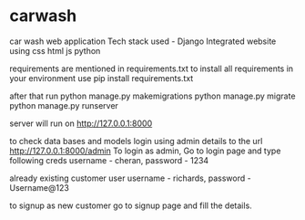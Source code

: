 # carwash
car wash web application
Tech stack used - Django Integrated website using css html js python

requirements are mentioned in requirements.txt
to install all requirements in your environment use pip install requirements.txt

after that run
python manage.py makemigrations
python manage.py migrate
python manage.py runserver

server will run on 
http://127.0.0.1:8000

to check data bases and models login using admin details to the url http://127.0.0.1:8000/admin
To login as admin, Go to login page and type following creds
username - cheran,
password - 1234

already existing customer user
username - richards,
password - Username@123

to signup as new customer go to signup page and fill the details.
